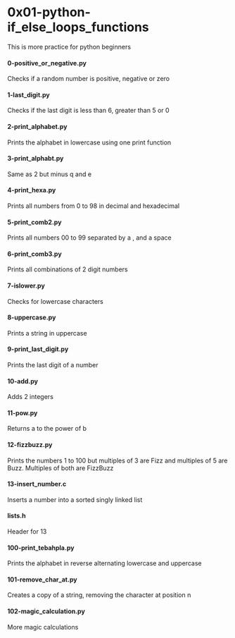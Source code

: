 # 0x01-python-if_else_loops_functions

This is more practice for python beginners

#### 0-positive_or_negative.py
Checks if a random number is positive, negative or zero

#### 1-last_digit.py
Checks if the last digit is less than 6, greater than 5 or 0

#### 2-print_alphabet.py
Prints the alphabet in lowercase using one print function

#### 3-print_alphabt.py
Same as 2 but minus q and e

#### 4-print_hexa.py
Prints all numbers from 0 to 98 in decimal and hexadecimal

#### 5-print_comb2.py
Prints all numbers 00 to 99 separated by a , and a space

#### 6-print_comb3.py
Prints all combinations of 2 digit numbers

#### 7-islower.py
Checks for lowercase characters

#### 8-uppercase.py
Prints a string in uppercase

#### 9-print_last_digit.py
Prints the last digit of a number

#### 10-add.py
Adds 2 integers

#### 11-pow.py
Returns a to the power of b

#### 12-fizzbuzz.py
Prints the numbers 1 to 100 but multiples of 3 are Fizz and multiples of 5 are Buzz. Multiples of both are FizzBuzz

#### 13-insert_number.c
Inserts a number into a sorted singly linked list

#### lists.h
Header for 13

#### 100-print_tebahpla.py
Prints the alphabet in reverse alternating lowercase and uppercase

#### 101-remove_char_at.py
Creates a copy of a string, removing the character at position n

#### 102-magic_calculation.py
More magic calculations